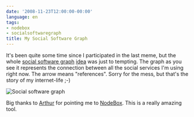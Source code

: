 ```yaml
---
date: '2008-11-23T12:00:00-00:00'
language: en
tags:
- nodebox
- socialsoftwaregraph
title: My Social Software Graph
---
```



It's been quite some time since I participated in the last meme, but the whole [social software graph](http://arthurkoziel.com/2008/11/23/social-software-graph/) [idea](http://www.amk.ca/diary/2008/11/graph_of_my_social_software.html) was just to tempting. The graph as you see it represents the connection between all the social services I'm using right now. The arrow means "references". Sorry for the mess, but that's the story of my internet-life ;-)

<img src="/media/2008/socialsoftwaregraph.png" alt="Social software graph" class="figure" />

Big thanks to [Arthur](http://arthurkoziel.com/) for pointing me to [NodeBox](http://nodebox.net/). This is a really amazing tool.
